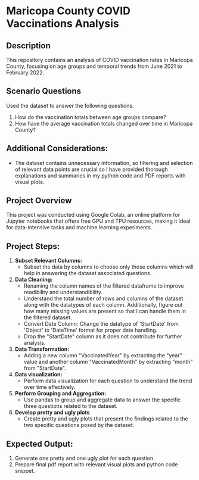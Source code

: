 # Maricopa County COVID Vaccinations Analysis
## Description
This repository contains an analysis of COVID vaccination rates in Maricopa County, focusing on age groups and temporal trends from June 2021 to February 2022.

## Scenario Questions
Used the dataset to answer the following questions:
1. How do the vaccination totals between age groups compare?
2. How have the average vaccination totals changed over time in Maricopa County?

## Additional Considerations: 
- The dataset contains unnecessary information, so filtering and selection of relevant data points are crucial so I have provided thorough explanations and summaries in my python code and PDF reports with visual plots.
## Project Overview
This project was conducted using Google Colab, an online platform for Jupyter notebooks that offers free GPU and TPU resources, making it ideal for data-intensive tasks and machine learning experiments.
## Project Steps:
1. **Subset Relevant Columns:**
   - Subset the data by columns to choose only those columns which will help in answering the dataset associated questions.
2. **Data Cleaning:**
   - Renaming the column names of the filtered dataframe to improve readibility and understandibility.
   - Understand the total number of rows and columns of the dataset along with the datatypes of each column. Additionally, figure out how many missing values are present so that I can handle them in the filtered dataset.
   - Convert Date Column: Change the datatype of 'StartDate' from 'Object' to 'DateTime' format for proper date handling.
   - Drop the "StartDate" column as it does not contribute for further analysis.
3. **Data Transformation:**
   - Adding a new column "VaccinatedYear" by extracting the "year" value and another column "VaccinatedMonth" by extracting "month" from "StartDate".
4. **Data visualization:**
   - Perform data visualization for each question to understand the trend over time effectively.
5. **Perform Grouping and Aggregation:**
   - Use pandas to group and aggregate data to answer the specific three questions related to the dataset.
6. **Develop pretty and ugly plots**
   - Create pretty and ugly plots that present the findings related to the two specific questions posed by the dataset.

## Expected Output:
1. Generate one pretty and one ugly plot for each question.
2. Prepare final pdf report with relevant visual plots and python code snippet.
